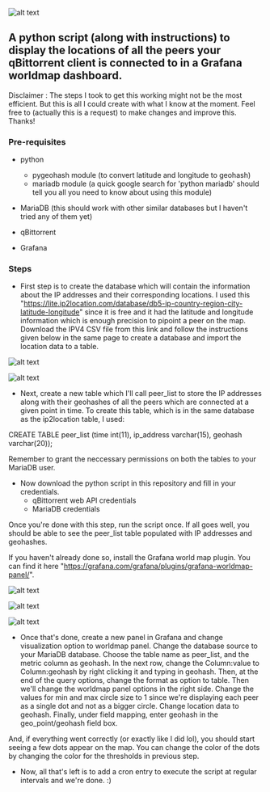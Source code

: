 ![alt text](https://github.com/Roadeo/qbittorrent-peers-location-grafana/blob/main/worldmap.PNG)

<h2>A python script (along with instructions) to display the locations of all the peers your qBittorrent client is connected to in a Grafana worldmap dashboard.</h2>

Disclaimer : The steps I took to get this working might not be the most efficient. But this is all I could create with what I know at the moment. Feel free to (actually this is a request) to make changes and improve this. Thanks!

<h3>Pre-requisites</h3>

* python
	* pygeohash module (to convert latitude and longitude to geohash)
	* mariadb module (a quick google search for 'python mariadb' should tell you all you need to know about using this module)

* MariaDB (this should work with other similar databases but I haven't tried any of them yet)

* qBittorrent

* Grafana

<h3>Steps</h3>

* First step is to create the database which will contain the information about the IP addresses and their corresponding locations. I used this "https://lite.ip2location.com/database/db5-ip-country-region-city-latitude-longitude" since it is free and it had the latitude and longitude information which is enough precision to pipoint a peer on the map. Download the IPV4 CSV file from this link and follow the instructions given below in the same page to create a database and import the location data to a table.

![alt text](https://github.com/Roadeo/qbittorrent-peers-location-grafana/blob/main/ip2locationdb.PNG)

![alt text](https://github.com/Roadeo/qbittorrent-peers-location-grafana/blob/main/peer_list.PNG)

* Next, create a new table which I'll call peer_list to store the IP addresses along with their geohashes of all the peers which are connected at a given point in time. To create this table, which is in the same database as the ip2location table, I used:

CREATE TABLE peer_list (time int(11), ip_address varchar(15), geohash varchar(20));

Remember to grant the neccessary permissions on both the tables to your MariaDB user.	

* Now download the python script in this repository and fill in your credentials.
	* qBittorrent web API credentials
	* MariaDB credentials

Once you're done with this step, run the script once. If all goes well, you should be able to see the peer_list table populated with IP addresses and geohashes.

If you haven't already done so, install the Grafana world map plugin. You can find it here "https://grafana.com/grafana/plugins/grafana-worldmap-panel/".

![alt text](https://github.com/Roadeo/qbittorrent-peers-location-grafana/blob/main/query.PNG)

![alt text](https://github.com/Roadeo/qbittorrent-peers-location-grafana/blob/main/worldmap_settings_1.PNG)

![alt text](https://github.com/Roadeo/qbittorrent-peers-location-grafana/blob/main/worldmap_settings_2.PNG)

* Once that's done, create a new panel in Grafana and change visualization option to worldmap panel. Change the database source to your MariaDB database. Choose the table name as peer_list, and the metric column as geohash. In the next row, change the Column:value to Column:geohash by right clicking it and typing in geohash. Then, at the end of the query options, change the format as option to table. Then we'll change the worldmap panel options in the right side. Change the values for min and max circle size to 1 since we're displaying each peer as a single dot and not as a bigger circle. Change location data to geohash. Finally, under field mapping, enter geohash in the geo_point/geohash field box.

And, if everything went correctly (or exactly like I did lol), you should start seeing a few dots appear on the map. You can change the color of the dots by changing the color for the thresholds in previous step.

* Now, all that's left is to add a cron entry to execute the script at regular intervals and we're done. :)
